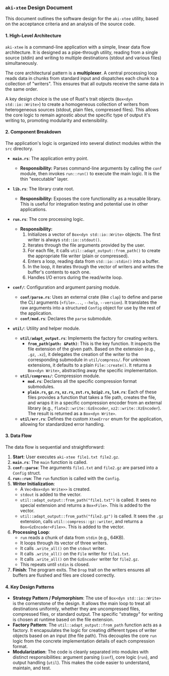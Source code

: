 ### `aki-xtee` Design Document

This document outlines the software design for the `aki-xtee` utility, based on the acceptance criteria and an analysis of the source code.

#### 1. High-Level Architecture

`aki-xtee` is a command-line application with a simple, linear data flow architecture. It is designed as a pipe-through utility, reading from a single source (stdin) and writing to multiple destinations (stdout and various files) simultaneously.

The core architectural pattern is a **multiplexer**. A central processing loop reads data in chunks from standard input and dispatches each chunk to a collection of "writers". This ensures that all outputs receive the same data in the same order.

A key design choice is the use of Rust's trait objects (`Box<dyn std::io::Write>`) to create a homogeneous collection of writers from heterogeneous sources (stdout, plain files, compressed files). This allows the core logic to remain agnostic about the specific type of output it's writing to, promoting modularity and extensibility.

#### 2. Component Breakdown

The application's logic is organized into several distinct modules within the `src` directory.

*   **`main.rs`**: The application entry point.
    *   **Responsibility:** Parses command-line arguments by calling the `conf` module, then invokes `run::run()` to execute the main logic. It is the thin "executable" layer.

*   **`lib.rs`**: The library crate root.
    *   **Responsibility:** Exposes the core functionality as a reusable library. This is useful for integration testing and potential use in other applications.

*   **`run.rs`**: The core processing logic.
    *   **Responsibility:**
        1.  Initializes a vector of `Box<dyn std::io::Write>` objects. The first writer is always `std::io::stdout()`.
        2.  Iterates through the file arguments provided by the user.
        3.  For each file, it calls `util::adapt_output::from_path()` to create the appropriate file writer (plain or compressed).
        4.  Enters a loop, reading data from `std::io::stdin()` into a buffer.
        5.  In the loop, it iterates through the vector of writers and writes the buffer's contents to each one.
        6.  Handles I/O errors during the read/write loop.

*   **`conf/`**: Configuration and argument parsing module.
    *   **`conf/parse.rs`**: Uses an external crate (like `clap`) to define and parse the CLI arguments (`<file>...`, `--help`, `--version`). It translates the raw arguments into a structured `Config` object for use by the rest of the application.
    *   **`conf/mod.rs`**: Declares the `parse` submodule.

*   **`util/`**: Utility and helper module.
    *   **`util/adapt_output.rs`**: Implements the factory for creating writers.
        *   **`from_path(path: &Path)`**: This is the key function. It inspects the file extension of the given path. Based on the extension (e.g., `.gz`, `.xz`), it delegates the creation of the writer to the corresponding submodule in `util/compress/`. For unknown extensions, it defaults to a plain `File::create()`. It returns a `Box<dyn Write>`, abstracting away the specific implementation.
    *   **`util/compress/`**: Compression module.
        *   **`mod.rs`**: Declares all the specific compression format submodules.
        *   **`plain.rs`, `gz.rs`, `xz.rs`, `zst.rs`, `bzip2.rs`, `lz4.rs`**: Each of these files provides a function that takes a file path, creates the file, and wraps it in a specific compression encoder from an external library (e.g., `flate2::write::GzEncoder`, `xz2::write::XzEncoder`). The result is returned as a `Box<dyn Write>`.
    *   **`util/err.rs`**: Defines the custom `XteeError` enum for the application, allowing for standardized error handling.

#### 3. Data Flow

The data flow is sequential and straightforward:

1.  **Start**: User executes `aki-xtee file1.txt file2.gz`.
2.  **`main.rs`**: The `main` function is called.
3.  **`conf::parse`**: The arguments `file1.txt` and `file2.gz` are parsed into a `Config` struct.
4.  **`run::run`**: The `run` function is called with the `Config`.
5.  **Writer Initialization**:
    *   A `Vec<Box<dyn Write>>` is created.
    *   `stdout` is added to the vector.
    *   `util::adapt_output::from_path("file1.txt")` is called. It sees no special extension and returns a `Box<File>`. This is added to the vector.
    *   `util::adapt_output::from_path("file2.gz")` is called. It sees the `.gz` extension, calls `util::compress::gz::writer`, and returns a `Box<GzEncoder<File>>`. This is added to the vector.
6.  **Processing Loop**:
    *   `run` reads a chunk of data from `stdin` (e.g., 64KB).
    *   It loops through its vector of three writers.
    *   It calls `.write_all()` on the `stdout` writer.
    *   It calls `.write_all()` on the `File` writer for `file1.txt`.
    *   It calls `.write_all()` on the `GzEncoder` writer for `file2.gz`.
    *   This repeats until `stdin` is closed.
7.  **Finish**: The program exits. The `Drop` trait on the writers ensures all buffers are flushed and files are closed correctly.

#### 4. Key Design Patterns

*   **Strategy Pattern / Polymorphism**: The use of `Box<dyn std::io::Write>` is the cornerstone of the design. It allows the main loop to treat all destinations uniformly, whether they are uncompressed files, compressed files, or standard output. The specific "strategy" for writing is chosen at runtime based on the file extension.
*   **Factory Pattern**: The `util::adapt_output::from_path` function acts as a factory. It encapsulates the logic for creating different types of writer objects based on an input (the file path). This decouples the core `run` logic from the concrete implementation details of each compression format.
*   **Modularization**: The code is cleanly separated into modules with distinct responsibilities: argument parsing (`conf`), core logic (`run`), and output handling (`util`). This makes the code easier to understand, maintain, and test.
